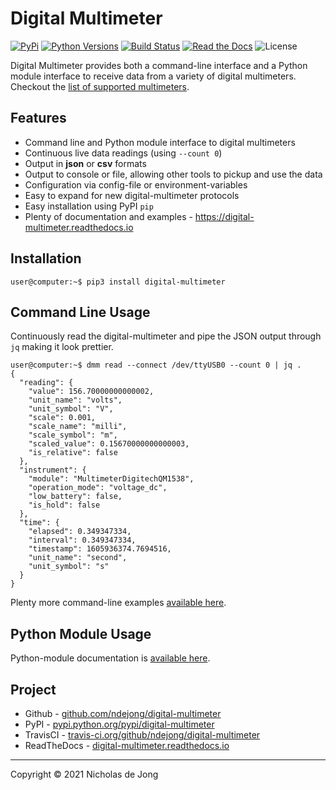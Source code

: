 # Digital Multimeter
[![PyPi](https://img.shields.io/pypi/v/digital-multimeter.svg)](https://pypi.python.org/pypi/digital-multimeter/)
[![Python Versions](https://img.shields.io/pypi/pyversions/digital-multimeter.svg)](https://github.com/ndejong/digital-multimeter/)
[![Build Status](https://api.travis-ci.org/ndejong/digital-multimeter.svg?branch=master)](https://travis-ci.org/ndejong/digital-multimeter/)
[![Read the Docs](https://img.shields.io/readthedocs/digital-multimeter)](https://digital-multimeter.readthedocs.io)
![License](https://img.shields.io/github/license/ndejong/digital-multimeter.svg)

Digital Multimeter provides both a command-line interface and a Python module interface to receive data from a 
variety of digital multimeters.  Checkout the [list of supported multimeters](https://digital-multimeter.readthedocs.io/en/latest/docs/supported-multimeters).

## Features
* Command line and Python module interface to digital multimeters
* Continuous live data readings (using `--count 0`)
* Output in **json** or **csv** formats
* Output to console or file, allowing other tools to pickup and use the data
* Configuration via config-file or environment-variables
* Easy to expand for new digital-multimeter protocols
* Easy installation using PyPI `pip`
* Plenty of documentation and examples - https://digital-multimeter.readthedocs.io

## Installation
```shell
user@computer:~$ pip3 install digital-multimeter
```

## Command Line Usage
Continuously read the digital-multimeter and pipe the JSON output through `jq` making it look prettier.
```shell
user@computer:~$ dmm read --connect /dev/ttyUSB0 --count 0 | jq .
{
  "reading": {
    "value": 156.70000000000002,
    "unit_name": "volts",
    "unit_symbol": "V",
    "scale": 0.001,
    "scale_name": "milli",
    "scale_symbol": "m",
    "scaled_value": 0.15670000000000003,
    "is_relative": false
  },
  "instrument": {
    "module": "MultimeterDigitechQM1538",
    "operation_mode": "voltage_dc",
    "low_battery": false,
    "is_hold": false
  },
  "time": {
    "elapsed": 0.349347334,
    "interval": 0.349347334,
    "timestamp": 1605936374.7694516,
    "unit_name": "second",
    "unit_symbol": "s"
  }
}
```

Plenty more command-line examples [available here](https://digital-multimeter.readthedocs.io/en/latest/docs/command-examples/).

## Python Module Usage
Python-module documentation is [available here](https://digital-multimeter.readthedocs.io/en/latest/docs/python3-module/).

## Project
* Github - [github.com/ndejong/digital-multimeter](https://github.com/ndejong/digital-multimeter)
* PyPI - [pypi.python.org/pypi/digital-multimeter](https://pypi.python.org/pypi/digital-multimeter/)
* TravisCI - [travis-ci.org/github/ndejong/digital-multimeter](https://travis-ci.org/github/ndejong/digital-multimeter)
* ReadTheDocs - [digital-multimeter.readthedocs.io](https://digital-multimeter.readthedocs.io)

---
Copyright &copy; 2021 Nicholas de Jong
